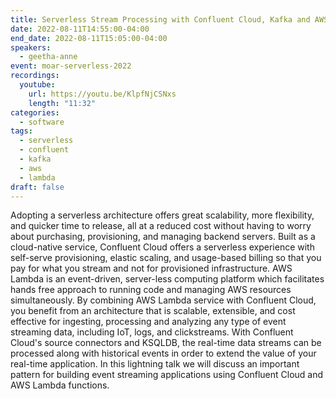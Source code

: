 ```yaml
---
title: Serverless Stream Processing with Confluent Cloud, Kafka and AWS Lambda
date: 2022-08-11T14:55:00-04:00
end_date: 2022-08-11T15:05:00-04:00
speakers:
  - geetha-anne
event: moar-serverless-2022
recordings:
  youtube:
    url: https://youtu.be/KlpfNjCSNxs
    length: "11:32"
categories:
  - software
tags:
  - serverless
  - confluent
  - kafka
  - aws
  - lambda
draft: false
---
```


Adopting a serverless architecture offers great scalability, more flexibility, and quicker time to release, all at a reduced cost without having to worry about purchasing, provisioning, and managing backend servers. Built as a cloud-native service, Confluent Cloud offers a serverless experience with self-serve provisioning, elastic scaling, and usage-based billing so that you pay for what you stream and not for provisioned infrastructure. AWS Lambda is an event-driven, server-less computing platform which facilitates hands free approach to running code and managing AWS resources simultaneously. By combining AWS Lambda service with Confluent Cloud, you benefit from an architecture that is scalable, extensible, and cost effective for ingesting, processing and analyzing any type of event streaming data, including IoT, logs, and clickstreams. With Confluent Cloud's source connectors and KSQLDB, the real-time data streams can be processed along with historical events in order to extend the value of your real-time application. In this lightning talk we will discuss an important pattern for building event streaming applications using Confluent Cloud and AWS Lambda functions.
